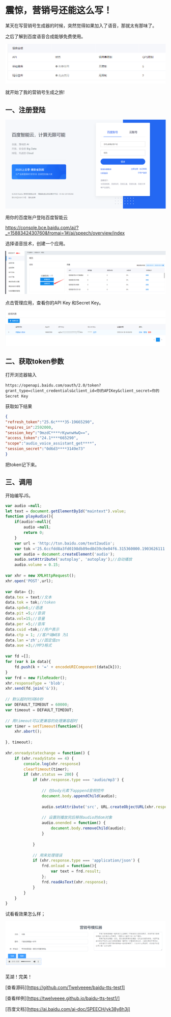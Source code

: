 # 震惊，营销号还能这么写！

某天在写营销号生成器的时候，突然觉得如果加入了语音，那就太有那味了。

之后了解到百度语音合成能够免费使用。

![](https://github.com/Twelveeee/baidu-tts-test1/blob/master/img/image-20200501221551590.png)

就开始了我的营销号生成之旅!

## 一、注册登陆

![](https://github.com/Twelveeee/baidu-tts-test1/blob/master/img/image-20200501222044618.png)

用你的百度账户登陆百度智能云

https://console.bce.baidu.com/ai/?_=1588342430760&fromai=1#/ai/speech/overview/index

选择语音技术，创建一个应用。

![](https://github.com/Twelveeee/baidu-tts-test1/blob/master/img/image-20200501222159300.png)

点击管理应用，查看你的API Key 和Secret Key。

![](https://github.com/Twelveeee/baidu-tts-test1/blob/master/img/image-20200501222349237.png)

## 二、获取token参数

打开浏览器输入

`https://openapi.baidu.com/oauth/2.0/token?grant_type=client_credentials&client_id=你的APIKey&client_secret=你的Secret Key `

获取如下结果

```json
{
"refresh_token":"25.6c****35-19665290",
"expires_in":2592000,
"session_key":"9mzdC****rKywnwHwQ==",
"access_token":"24.1****665290",
"scope":"audio_voice_assistant_get****",
"session_secret":"0d6d3****3149e73"
}
```

把token记下来。

## 三、调用

开始编写JS。

```javascript
var audio =null;
let text = document.getElementById("maintext").value;
function playAudio(){
	if(audio!=null){
		audio =null;
		return 0;
	}
	var url = 'http://tsn.baidu.com/text2audio';
	var tok ='25.6ccfdd8a3fd0198db89ed8d39c0e04f6.315360000.1903626111.282335-19665290';
	var audio = document.createElement('audio');
	audio.setAttribute('autoplay', 'autoplay');//自动播放
	audio.volume = 0.15;
    
var xhr = new XMLHttpRequest();
xhr.open('POST',url);

var data= {};
data.tex = text//文本
data.tok = tok;//token
data.spd=6;//语速
data.pit =5;//音调
data.vol=15;//音量
data.per =5;//音库
data.cuid =tok;//用户表示
data.ctp = 1; //客户端WEB 为1
data.lan ='zh';//固定值zn
data.aue =3;//MP3格式

var fd =[];
for (var k in data){
    fd.push(k + '=' + encodeURIComponent(data[k]));		
}
var frd = new FileReader();
xhr.responseType = 'blob';
xhr.send(fd.join('&'));

// 默认超时时间60秒
var DEFAULT_TIMEOUT = 60000;
var timeout = DEFAULT_TIMEOUT;

// 用timeout可以更兼容的处理兼容超时
var timer = setTimeout(function(){
    xhr.abort();
   
}, timeout);

xhr.onreadystatechange = function() {
    if (xhr.readyState == 4) {
		console.log(xhr.response)
        clearTimeout(timer);
        if (xhr.status == 200) {
            if (xhr.response.type === 'audio/mp3') {

                // 在body元素下apppend音频控件
                document.body.appendChild(audio);

                audio.setAttribute('src', URL.createObjectURL(xhr.response));

                // 设置则播放完后移除audio的dom对象
                audio.onended = function() {
                    document.body.removeChild(audio);
                }

            }

            // 用来处理错误
            if (xhr.response.type === 'application/json') {
                frd.onload = function(){
                    var text = frd.result;
                };
                frd.readAsText(xhr.response);
            }
        }
    }
}
```
试看看效果怎么样；

![](https://github.com/Twelveeee/baidu-tts-test1/blob/master/img/image-20200512115746658.png)

芜湖！完美！

[查看源码][https://github.com/Twelveeee/baidu-tts-test1]

[查看样例][https://twelveeee.github.io/baidu-tts-test1/]

[百度文档][https://ai.baidu.com/ai-doc/SPEECH/yk38y8h3j]
